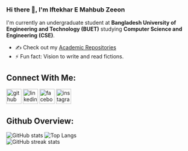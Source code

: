 ### Hi there 👋, I'm Iftekhar E Mahbub Zeeon
I'm currently an undergraduate student at **Bangladesh University of Engineering and Technology (BUET)** studying **Computer Science and Engineering (CSE)**. 

- ✍ Check out my [Academic Repositories](https://github.com/iftekharzeeon/Undergradutae_academics)
- ⚡ Fun fact: Vision to write and read fictions. 

## Connect With Me:
[<img src='https://cdn.jsdelivr.net/npm/simple-icons@3.0.1/icons/github.svg' alt='github' height='40'>](https://github.com/iftekharzeeon)  [<img src='https://cdn.jsdelivr.net/npm/simple-icons@3.0.1/icons/linkedin.svg' alt='linkedin' height='40'>](https://www.linkedin.com/in/https://www.linkedin.com/in/iftekharzeeon)
[<img src='https://cdn.jsdelivr.net/npm/simple-icons@3.0.1/icons/facebook.svg' alt='facebook' height='40'>](https://www.facebook.com/https://www.facebook.com/zeeon007/) 
[<img src='https://cdn.jsdelivr.net/npm/simple-icons@3.0.1/icons/instagram.svg' alt='instagram' height='40'>](https://www.instagram.com/https://www.instagram.com/iftekhar_zeeon)

## Github Overview:

![GitHub stats](https://github-readme-stats.vercel.app/api?username=iftekharzeeon&show_icons=true) 
![Top Langs](https://github-readme-stats.vercel.app/api/top-langs/?username=iftekharzeeon)
<br />
![GitHub streak stats](https://github-readme-streak-stats.herokuapp.com/?user=iftekharzeeon)
